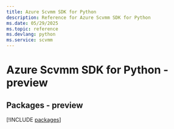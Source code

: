 ```yaml
---
title: Azure Scvmm SDK for Python
description: Reference for Azure Scvmm SDK for Python
ms.date: 05/29/2025
ms.topic: reference
ms.devlang: python
ms.service: scvmm
---
```

# Azure Scvmm SDK for Python - preview
## Packages - preview
[!INCLUDE [packages](scvmm-index.md)]